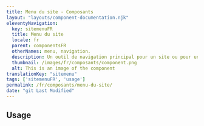 ```yaml
---
title: Menu du site - Composants
layout: "layouts/component-documentation.njk"
eleventyNavigation:
  key: sitemenuFR
  title: Menu du site
  locale: fr
  parent: componentsFR
  otherNames: menu, navigation.
  description: Un outil de navigation principal pour un site ou pour une application.
  thumbnail: /images/fr/composants/component.png
  alt: This is an image of the component
translationKey: "sitemenu"
tags: ['sitemenuFR', 'usage']
permalink: /fr/composants/menu-du-site/
date: "git Last Modified"
---
```


## Usage
